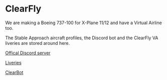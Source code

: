 # ClearFly

We are making a Boeing 737-100 for X-Plane 11/12 and have a Virtual Airline too.

The Stable Approach aircraft profiles, the Discord bot and the ClearFly VA liveries are stored around here.

[Offical Discord server](https://discord.gg/UK89j4dtrP)

[Liveries](https://github.com/ClearFly-Official/ClearFlyVA-Liveries/ZIP%20FILES)

[ClearBot](https://github.com/ClearFly-Official/ClearBot)

